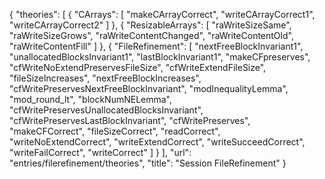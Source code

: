 {
    "theories": [
        {
            "CArrays": [
                "makeCArrayCorrect",
                "writeCArrayCorrect1",
                "writeCArrayCorrect2"
            ]
        },
        {
            "ResizableArrays": [
                "raWriteSizeSame",
                "raWriteSizeGrows",
                "raWriteContentChanged",
                "raWriteContentOld",
                "raWriteContentFill"
            ]
        },
        {
            "FileRefinement": [
                "nextFreeBlockInvariant1",
                "unallocatedBlocksInvariant1",
                "lastBlockInvariant1",
                "makeCFpreserves",
                "cfWriteNoExtendPreservesFileSize",
                "cfWriteExtendFileSize",
                "fileSizeIncreases",
                "nextFreeBlockIncreases",
                "cfWritePreservesNextFreeBlockInvariant",
                "modInequalityLemma",
                "mod_round_lt",
                "blockNumNELemma",
                "cfWritePreservesUnallocatedBlocksInvariant",
                "cfWritePreservesLastBlockInvariant",
                "cfWritePreserves",
                "makeCFCorrect",
                "fileSizeCorrect",
                "readCorrect",
                "writeNoExtendCorrect",
                "writeExtendCorrect",
                "writeSucceedCorrect",
                "writeFailCorrect",
                "writeCorrect"
            ]
        }
    ],
    "url": "entries/filerefinement/theories",
    "title": "Session FileRefinement"
}